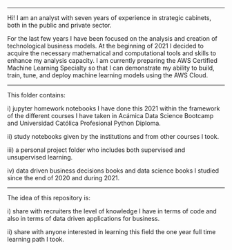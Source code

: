 ***

Hi! I am an analyst with seven years of experience in strategic cabinets, both in the public and private sector. 

For the last few years I have been focused on the analysis and creation of technological business models. At the beginning of 2021 I decided to acquire the necessary mathematical and computational tools and skills to enhance my analysis capacity. I am currently preparing the AWS Certified Machine Learning Specialty so that I can demonstrate my ability to build, train, tune, and deploy machine learning models using the AWS Cloud. 

***

This folder contains:
 
i) jupyter homework notebooks I have done this 2021 within the framework of the different courses I have taken in Acámica Data Science Bootcamp and Universidad Católica Profesional Python Diploma. 

ii) study notebooks given by the institutions and from other courses I took.

iii) a personal project folder who includes both supervised and unsupervised learning.

iv) data driven business decisions books and data science books I studied since the end of 2020 and during 2021.

***

The idea of this repository is:

i) share with recruiters the level of knowledge I have in terms of code and also in terms of data driven applications for business.

ii) share with anyone interested in learning this field the one year full time learning path I took.
